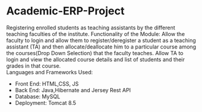 # Academic-ERP-Project
Registering enrolled students as teaching assistants by the different teaching faculties of the institute.  Functionality of the Module: Allow the faculty to login and allow them to register/deregister a student as a teaching assistant (TA) and then allocate/deallocate him to a particular course among the courses(Drop Down Selection) that the faculty teaches. Allow TA to login and view the allocated course details and list of students and their grades in that course.  
Languages and Frameworks Used:  
* Front End: HTML,CSS, JS 
* Back End: Java,Hibernate and Jersey Rest API 
* Database: MySQL 
* Deployment: Tomcat 8.5

